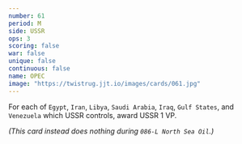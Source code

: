 ```yaml
---
number: 61
period: M
side: USSR
ops: 3
scoring: false
war: false
unique: false
continuous: false
name: OPEC
image: "https://twistrug.jjt.io/images/cards/061.jpg"
---
```

For each of `Egypt`, `Iran`, `Libya`, `Saudi Arabia`, `Iraq`, `Gulf States`, and `Venezuela` which USSR controls, award USSR 1 VP.

*(This card instead does nothing during `086-L North Sea Oil`.)*
